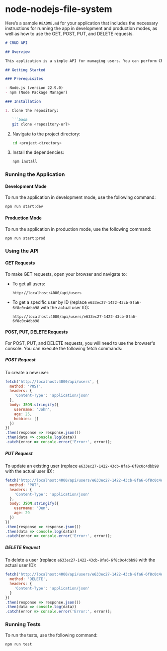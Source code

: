 # node-nodejs-file-system
Here’s a sample `README.md` for your application that includes the necessary instructions for running the app in development and production modes, as well as how to use the GET, POST, PUT, and DELETE requests.

```markdown
# CRUD API

## Overview

This application is a simple API for managing users. You can perform CRUD (Create, Read, Update, Delete) operations on user data. 

## Getting Started

### Prerequisites

- Node.js (version 22.9.0)
- npm (Node Package Manager)

### Installation

1. Clone the repository:

   ```bash
   git clone <repository-url>
   ```

2. Navigate to the project directory:

   ```bash
   cd <project-directory>
   ```

3. Install the dependencies:

   ```bash
   npm install
   ```

### Running the Application

#### Development Mode

To run the application in development mode, use the following command:

```bash
npm run start:dev
```

#### Production Mode

To run the application in production mode, use the following command:

```bash
npm run start:prod
```

### Using the API

#### GET Requests

To make GET requests, open your browser and navigate to:

- To get all users: 
  ```
  http://localhost:4000/api/users
  ```
- To get a specific user by ID (replace `e633ec27-1422-43cb-8fa6-6f8c0c4dbb98` with the actual user ID):
  ```
  http://localhost:4000/api/users/e633ec27-1422-43cb-8fa6-6f8c0c4dbb98
  ```

#### POST, PUT, DELETE Requests

For POST, PUT, and DELETE requests, you will need to use the browser's console. You can execute the following fetch commands:

##### POST Request

To create a new user:

```javascript
fetch('http://localhost:4000/api/users', {
  method: 'POST',
  headers: {
    'Content-Type': 'application/json'
  },
  body: JSON.stringify({
    username: 'John',
    age: 25,
    hobbies: []
  })
})
.then(response => response.json())
.then(data => console.log(data))
.catch(error => console.error('Error:', error));
```

##### PUT Request

To update an existing user (replace `e633ec27-1422-43cb-8fa6-6f8c0c4dbb98` with the actual user ID):

```javascript
fetch('http://localhost:4000/api/users/e633ec27-1422-43cb-8fa6-6f8c0c4dbb98', {
  method: 'PUT',
  headers: {
    'Content-Type': 'application/json'
  },
  body: JSON.stringify({
    username: 'Den',
    age: 29
  })
})
.then(response => response.json())
.then(data => console.log(data))
.catch(error => console.error('Error:', error));
```

##### DELETE Request

To delete a user (replace `e633ec27-1422-43cb-8fa6-6f8c0c4dbb98` with the actual user ID):

```javascript
fetch('http://localhost:4000/api/users/e633ec27-1422-43cb-8fa6-6f8c0c4dbb98', {
  method: 'DELETE',
  headers: {
    'Content-Type': 'application/json'
  }
})
.then(response => response.json())
.then(data => console.log(data))
.catch(error => console.error('Error:', error));
```

### Running Tests

To run the tests, use the following command:

```bash
npm run test
```
